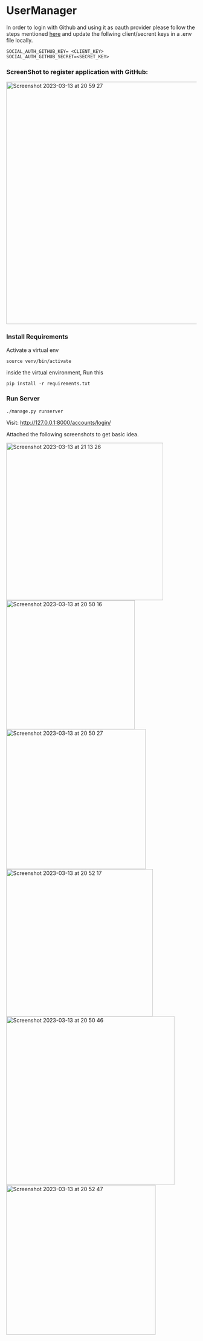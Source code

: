# UserManager

In order to login with Github and using it as oauth provider please follow the steps mentioned [here](https://idp.miniorange.com/login-using-github-as-oauth-server/) and update the follwing client/secrent keys in a .env file locally. 

```
SOCIAL_AUTH_GITHUB_KEY= <CLIENT_KEY>
SOCIAL_AUTH_GITHUB_SECRET=<SECRET_KEY>
```


### ScreenShot to register application with GitHub:

<img width="639" alt="Screenshot 2023-03-13 at 20 59 27" src="https://user-images.githubusercontent.com/7334669/224819158-bc1fb039-e004-4a49-bafc-29651e4ffc61.png">


### Install Requirements

Activate a virtual env 

```
source venv/bin/activate
```

inside the virtual environment, Run this 

`pip install -r requirements.txt`

### Run Server
```
./manage.py runserver

```
Visit: http://127.0.0.1:8000/accounts/login/

Attached the following screenshots to get basic idea. 


<img width="415" alt="Screenshot 2023-03-13 at 21 13 26" src="https://user-images.githubusercontent.com/7334669/224821649-259197d4-8ed4-4360-992f-e05d66ac3b16.png">

<img width="340" alt="Screenshot 2023-03-13 at 20 50 16" src="https://user-images.githubusercontent.com/7334669/224816737-fbc019f5-cfdb-4a11-8bcb-5eaf3fc94d28.png">
<img width="369" alt="Screenshot 2023-03-13 at 20 50 27" src="https://user-images.githubusercontent.com/7334669/224816785-ddfce936-129b-402a-81a2-cc416a9066dd.png">
<img width="388" alt="Screenshot 2023-03-13 at 20 52 17" src="https://user-images.githubusercontent.com/7334669/224817127-970cd5d2-7b7d-40c7-8671-1f6adf2014c6.png">
<img width="445" alt="Screenshot 2023-03-13 at 20 50 46" src="https://user-images.githubusercontent.com/7334669/224816839-7de28b7e-e2f6-4ccd-9028-c329b3d1787f.png">

<img width="395" alt="Screenshot 2023-03-13 at 20 52 47" src="https://user-images.githubusercontent.com/7334669/224817205-2df558b0-4da3-477d-90f5-c8fc05b40310.png">
